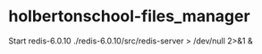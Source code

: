 # holbertonschool-files_manager

Start redis-6.0.10
./redis-6.0.10/src/redis-server > /dev/null 2>&1 &